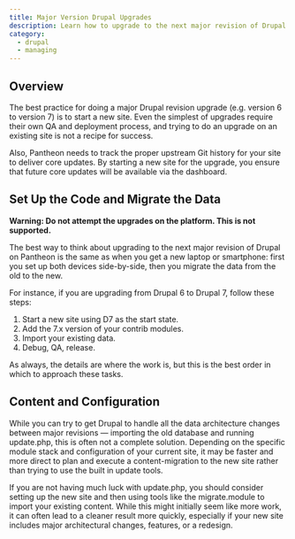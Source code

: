 ```yaml
---
title: Major Version Drupal Upgrades
description: Learn how to upgrade to the next major revision of Drupal.
category:
  - drupal
  - managing
---
```

## Overview

The best practice for doing a major Drupal revision upgrade (e.g. version 6 to version 7) is to start a new site. Even the simplest of upgrades require their own QA and deployment process, and trying to do an upgrade on an existing site is not a recipe for success.

Also, Pantheon needs to track the proper upstream Git history for your site to deliver core updates. By starting a new site for the upgrade, you ensure that future core updates will be available via the dashboard.

## Set Up the Code and Migrate the Data

**Warning: Do not attempt the upgrades on the platform. This is not supported.**

The best way to think about upgrading to the next major revision of Drupal on Pantheon is the same as when you get a new laptop or smartphone: first you set up both devices side-by-side, then you migrate the data from the old to the new.

For instance, if you are upgrading from Drupal 6 to Drupal 7, follow these steps:

1. Start a new site using D7 as the start state.
2. Add the 7.x version of your contrib modules.
3. Import your existing data.
4. Debug, QA, release.

As always, the details are where the work is, but this is the best order in which to approach these tasks.

## Content and Configuration

While you can try to get Drupal to handle all the data architecture changes between major revisions — importing the old database and running update.php, this is often not a complete solution. Depending on the specific module stack and configuration of your current site, it may be faster and more direct to plan and execute a content-migration to the new site rather than trying to use the built in update tools.

If you are not having much luck with update.php, you should consider setting up the new site and then using tools like the migrate.module to import your existing content. While this might initially seem like more work, it can often lead to a cleaner result more quickly, especially if your new site includes major architectural changes, features, or a redesign.
